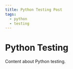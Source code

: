 ```yaml
---
title: Python Testing Post
tags:
  - python
  - testing
---
```


# Python Testing

Content about Python testing.
